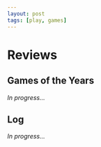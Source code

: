 ```yaml
---
layout: post
tags: [play, games]
---
```


# Reviews

## Games of the Years

_In progress..._

## Log

_In progress..._
